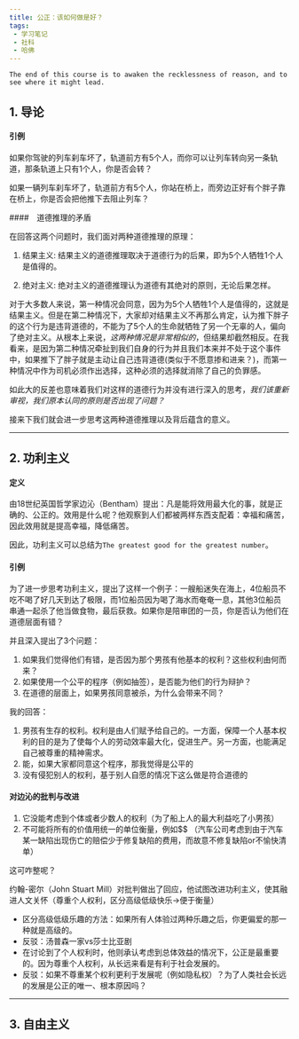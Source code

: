```yaml
---
title: 公正：该如何做是好？
tags:
 - 学习笔记
 - 社科
 - 哈佛
---
```


`The end of this course is to awaken the recklessness of reason, and to see where it might lead.`

<!--more-->

## 1. 导论

#### 引例

如果你驾驶的列车刹车坏了，轨道前方有5个人，而你可以让列车转向另一条轨道，那条轨道上只有1个人，你是否会转？

如果一辆列车刹车坏了，轨道前方有5个人，你站在桥上，而旁边正好有个胖子靠在桥上，你是否会把他推下去阻止列车？



####　道德推理的矛盾

在回答这两个问题时，我们面对两种道德推理的原理：

1. 结果主义: 结果主义的道德推理取决于道德行为的后果，即为5个人牺牲1个人是值得的。

2. 绝对主义: 绝对主义的道德推理认为道德有其绝对的原则，无论后果怎样。



对于大多数人来说，第一种情况会同意，因为为5个人牺牲1个人是值得的，这就是结果主义。但是在第二种情况下，大家却对结果主义不再那么肯定，认为推下胖子的这个行为是违背道德的，不能为了5个人的生命就牺牲了另一个无辜的人，偏向了绝对主义。从根本上来说，_这两种情况是非常相似的_，但结果却截然相反。在我看来，是因为第二种情况牵扯到我们自身的行为并且我们本来并不处于这个事件中，如果推下了胖子就是主动让自己违背道德(类似于不愿意掺和进来？)，而第一种情况中作为司机必须作出选择，这种必须的选择就消除了自己的负罪感。



如此大的反差也意味着我们对这样的道德行为并没有进行深入的思考，_我们该重新审视，我们原本认同的原则是否出现了问题？_



接来下我们就会进一步思考这两种道德推理以及背后蕴含的意义。

----



## 2. 功利主义

#### 定义

由18世纪英国哲学家边沁（Bentham）提出：凡是能将效用最大化的事，就是正确的、公正的。效用是什么呢？他观察到人们都被两样东西支配着：幸福和痛苦，因此效用就是提高幸福，降低痛苦。

因此，功利主义可以总结为`The greatest good for the greatest number`。



#### 引例

为了进一步思考功利主义，提出了这样一个例子：一艘船迷失在海上，4位船员不吃不喝了好几天到达了极限，而1位船员因为喝了海水而奄奄一息，其他3位船员串通一起杀了他当做食物，最后获救。如果你是陪审团的一员，你是否认为他们在道德层面有错？

并且深入提出了3个问题：

1. 如果我们觉得他们有错，是否因为那个男孩有他基本的权利？这些权利由何而来？
2. 如果使用一个公平的程序（例如抽签），是否能为他们的行为辩护？
3. 在道德的层面上，如果男孩同意被杀，为什么会带来不同？

我的回答：

1. 男孩有生存的权利。权利是由人们赋予给自己的。一方面，保障一个人基本权利的目的是为了使每个人的劳动效率最大化，促进生产。另一方面，也能满足自己被尊重的精神需求。
2. 能，如果大家都同意这个程序，那我觉得是公平的
3. 没有侵犯别人的权利，基于别人自愿的情况下这么做是符合道德的



#### 对边沁的批判与改进

1. 它没能考虑到个体或者少数人的权利（为了船上人的最大利益吃了小男孩）
2. 不可能将所有的价值用统一的单位衡量，例如$$ （汽车公司考虑到由于汽车某一缺陷出现伤亡的赔偿少于修复缺陷的费用，而故意不修复缺陷or不愉快清单）



这可咋整呢？



约翰-密尔（John Stuart Mill）对批判做出了回应，他试图改进功利主义，使其融进人文关怀（尊重个人权利，区分高级低级快乐->便于衡量）

* 区分高级低级乐趣的方法：如果所有人体验过两种乐趣之后，你更偏爱的那一种就是高级的。
* 反驳：汤普森一家vs莎士比亚剧
* 在讨论到了个人权利时，他则承认考虑到总体效益的情况下，公正是最重要的。因为尊重个人权利，从长远来看是有利于社会发展的。
* 反驳：如果不尊重某个权利更利于发展呢（例如隐私权）？为了人类社会长远的发展是公正的唯一、根本原因吗？



------



## 3. 自由主义

